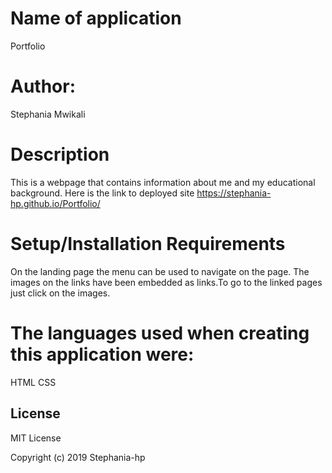  # Name of application
 Portfolio
 # Author:
 Stephania Mwikali
# Description
This is a webpage that contains information about me and my educational background.
Here is the link to deployed site https://stephania-hp.github.io/Portfolio/
# Setup/Installation Requirements
On the landing page the menu can be used to navigate on the page.
The images on the links have been embedded as links.To go to the linked pages just click on the images.
# The languages  used when creating this application were:
HTML
CSS
## License
MIT License

Copyright (c) 2019 Stephania-hp
